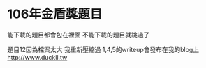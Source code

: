 # 106年金盾獎題目

能下載的題目都會包在裡面
不能下載的題目就跳過了

題目12因為檔案太大 我重新壓縮過
1,4,5的writeup會發布在我的blog上
http://www.duckll.tw
